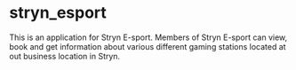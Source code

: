 # stryn_esport

This is an application for Stryn E-sport. Members of Stryn E-sport can view, book and get information about various different gaming stations located at out business location in Stryn. 

